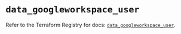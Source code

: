 # `data_googleworkspace_user`

Refer to the Terraform Registry for docs: [`data_googleworkspace_user`](https://registry.terraform.io/providers/samuzad/googleworkspace/0.11.0/docs/data-sources/user).
